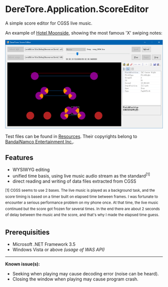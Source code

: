 ﻿# DereTore.Application.ScoreEditor

A simple score editor for CGSS live music.

An example of [Hotel Moonside](http://www.project-imas.com/wiki/Hotel_Moonside), showing the most famous 'X' swiping notes:

![Hotel Moonside](sv-screenshot-1.jpg)

Test files can be found in [Resources](/Resources). Their copyrights belong to [BandaiNamco Entertainment Inc.](http://bandainamcoent.co.jp/).

## Features

- WYSIWYG editing
- unified time basis, using live music audio stream as the standard<sup>[1]</sup>
- direct reading and writing of data files extracted from CGSS

<sup>[1] CGSS seems to use 2 bases. The live music is played as a background task, and the
score timing is based on a timer built on elapsed time between frames. I was fortunate to
encounter a serious performance problem on my phone once. At that time, the live music
continued but the score got frozen for several times. In the end there are about 2 seconds
of delay between the music and the score, and that's why I made the elapsed time guess.</sup>

## Prerequisities

- Microsoft .NET Framework 3.5
- Windows Vista or above *(usage of WAS API)*

------

**Known issue(s):**

- Seeking when playing may cause decoding error (noise can be heard).
- Closing the window when playing may cause program crash.
